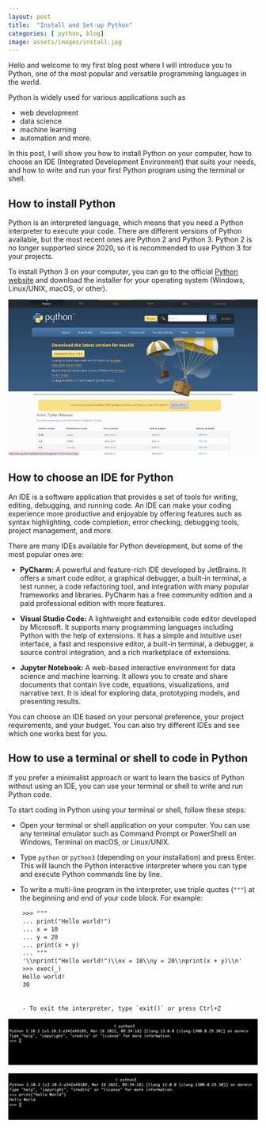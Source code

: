 ```yaml
---
layout: post
title:  "Install and Set-up Python"
categories: [ python, blog]
image: assets/images/install.jpg
---
```


Hello and welcome to my first blog post where I will introduce you to Python, one of the most popular and versatile programming languages in the world. 

Python is widely used for various applications such as 
+ web development
+ data science
+ machine learning
+ automation and more.

In this post, I will show you how to install Python on your computer, how to choose an IDE (Integrated Development Environment) that suits your needs, and how to write and run your first Python program using the terminal or shell.

## How to install Python

Python is an interpreted language, which means that you need a Python interpreter to execute your code. There are different versions of Python available, but the most recent ones are Python 2 and Python 3. Python 2 is no longer supported since 2020, so it is recommended to use Python 3 for your projects.

To install Python 3 on your computer, you can go to the official <a href="https://www.python.org/downloads/">Python website</a> and download the installer for your operating system (Windows, Linux/UNIX, macOS, or other).

 ![python](/assets/images/PythonDownload.png) 
 
## How to choose an IDE for Python

An IDE is a software application that provides a set of tools for writing, editing, debugging, and running code. An IDE can make your coding experience more productive and enjoyable by offering features such as syntax highlighting, code completion, error checking, debugging tools, project management, and more.

There are many IDEs available for Python development, but some of the most popular ones are:
+ **PyCharm:** A powerful and feature-rich IDE developed by JetBrains. It offers a smart code editor, a graphical debugger, a built-in terminal, a test runner, a code refactoring tool, and integration with many popular frameworks and libraries. PyCharm has a free community edition and a paid professional edition with more features.

+ **Visual Studio Code:** A lightweight and extensible code editor developed by Microsoft. It supports many programming languages including Python with the help of extensions. It has a simple and intuitive user interface, a fast and responsive editor, a built-in terminal, a debugger, a source control integration, and a rich marketplace of extensions.

+ **Jupyter Notebook:** A web-based interactive environment for data science and machine learning. It allows you to create and share documents that contain live code, equations, visualizations, and narrative text. It is ideal for exploring data, prototyping models, and presenting results.

You can choose an IDE based on your personal preference, your project requirements, and your budget. You can also try different IDEs and see which one works best for you.

## How to use a terminal or shell to code in Python

If you prefer a minimalist approach or want to learn the basics of Python without using an IDE, you can use your terminal or shell to write and run Python code.

To start coding in Python using your terminal or shell, follow these steps:
+ Open your terminal or shell application on your computer. You can use any terminal emulator such as Command Prompt or PowerShell on Windows, Terminal on macOS, or Linux/UNIX.

+ Type `python` or `python3` (depending on your installation) and press Enter. This will launch the Python interactive interpreter where you can type and execute Python commands line by line.

+ To write a multi-line program in the interpreter, use triple quotes (`"""`) at the beginning and end of your code block. For example:

```
    >>> """
    ... print("Hello world!")
    ... x = 10
    ... y = 20
    ... print(x + y)
    ... """
    '\\nprint("Hello world!")\\nx = 10\\ny = 20\\nprint(x + y)\\n'
    >>> exec(_)
    Hello world!
    30 


    - To exit the interpreter, type `exit()` or press Ctrl+Z 
```

![python](/assets/images/pyterminal1.png) 


![python](/assets/images/pyterminal2.png) 



